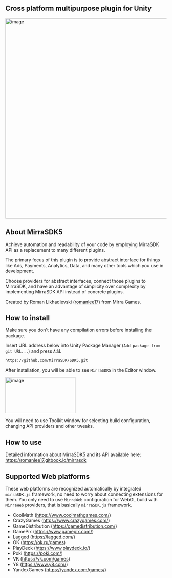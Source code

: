## Cross platform multipurpose plugin for Unity

<img width="1202" height="623" alt="image" src="https://github.com/user-attachments/assets/c74686bd-4daf-4f16-8d1e-acf6749010bd" />

## About MirraSDK5

Achieve automation and readability of your code by employing MirraSDK API as a replacement to many different plugins.

The primary focus of this plugin is to provide abstract interface for things like Ads, Payments, Analytics, Data, and many other tools which you use in development.

Choose providers for abstract interfaces, connect those plugins to MirraSDK, and have an advantage of simplicity over complexity by implementing MirraSDK API instead of concrete plugins.

Created by Roman Likhadievski ([romanlee17](https://github.com/romanlee17)) from Mirra Games.

## How to install

Make sure you don't have any compilation errors before installing the package.

Insert URL address below into Unity Package Manager (`Add package from git URL...`) and press `Add`.

```URL
https://github.com/MirraSDK/SDK5.git
```

After installation, you will be able to see `MirraSDK5` in the Editor window.

<img width="219" height="112" alt="image" src="https://github.com/user-attachments/assets/b3934f89-e4c6-4630-b98e-37787babe22e" />

You will need to use Toolkit window for selecting build configuration, changing API providers and other tweaks.

## How to use

Detailed information about MirraSDK5 and its API available here:<br/>
https://romanlee17.gitbook.io/mirrasdk

## Supported Web platforms

These web platforms are recognized automatically by integrated `mirraSDK.js` framework, no need to worry about connecting extensions for them. You only need to use `MirraWeb` configuration for WebGL build with `MirraWeb` providers, that is basically `mirraSDK.js` framework.

- CoolMath (https://www.coolmathgames.com/)
- CrazyGames (https://www.crazygames.com/)
- GameDistribution (https://gamedistribution.com/)
- GamePix (https://www.gamepix.com/)
- Lagged (https://lagged.com/)
- OK (https://ok.ru/games)
- PlayDeck (https://www.playdeck.io/)
- Poki (https://poki.com/)
- VK (https://vk.com/games)
- Y8 (https://www.y8.com/)
- YandexGames (https://yandex.com/games/)
